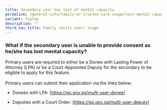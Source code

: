 ```yaml
---
title: Secondary user has lost of mental capacity
permalink: /general-info/family-or-trusted-care-usage/lost-mental-capacity/
variant: tiptap
description: ""
third_nav_title: Family (multi user) usage
---
```

<h3>What if the secondary user is unable to provide consent as he/she has lost mental capacity?</h3>
<p>Primary users are required to either be a Donee with Lasting Power of
Attorney (LPA) or be a Court-Appointed Deputy for the secondary to be eligible
to apply for this feature.
<br>
<br>Primary users can submit their application via the links below:</p>
<ul data-tight="true" class="tight">
<li>
<p>Donees with LPA: [<a href="https://go.gov.sg/multi-user-donee" rel="noopener noreferrer nofollow" target="_blank"><u>https://go.gov.sg/multi-user-donee</u></a>]</p>
</li>
<li>
<p>Deputies with a Court Order: [<a href="https://go.gov.sg/multi-user-donee" rel="noopener noreferrer nofollow" target="_blank"><u>https://go.gov.sg/multi-user-deputy</u></a>]</p>
</li>
</ul>
<p></p>